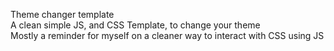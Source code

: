 Theme changer template <br>
A clean simple JS, and CSS Template, to change your theme <br>
Mostly a reminder for myself on a cleaner way to interact with CSS using JS
